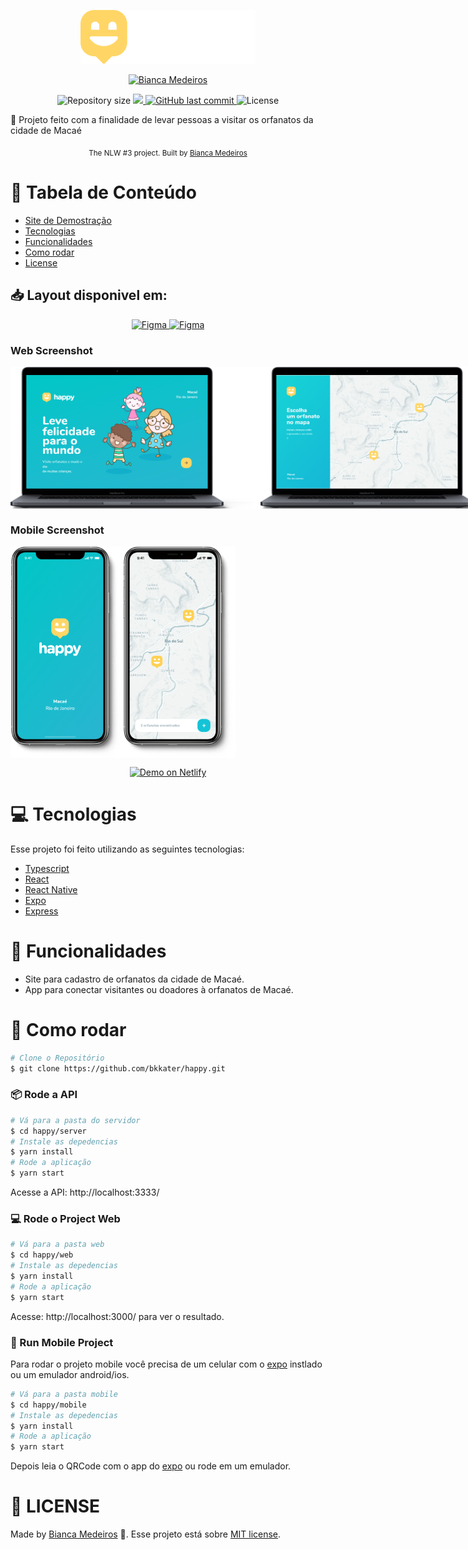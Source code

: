 <p align="center">
   <img src="./web/src/assets/logo.svg" alt="Happy" width="280"/>
</p>

<p align='center'>
  <a href="https://www.linkedin.com/in/bkkater/" align="center">
      <img alt="Bianca Medeiros" src="https://img.shields.io/badge/-BiancaMedeiros-29B6D1?style=for-the-badge&logo=Linkedin&logoColor=white" />
  </a>

</p>

<p align="center">	
  
  <img alt="Repository size" src="https://img.shields.io/github/repo-size/bkkater/happy?color=774DD6&style=for-the-badge">

  <a aria-label="Completed" href="https://nextlevelweek.com/episodios/omnistack/edicao/3">
    <img src="https://img.shields.io/badge/Happy-NLW 3.0-8257E5?logo=data:image/png;base64,iVBORw0KGgoAAAANSUhEUgAAABAAAAAQCAMAAAAoLQ9TAAAALVBMVEVHcExxWsF0XMJzXMJxWcFsUsD///9jRrzY0u6Xh9Gsn9n39fyMecy0qd2bjNJWBT0WAAAABHRSTlMA2Do606wF2QAAAGlJREFUGJVdj1cWwCAIBLEsRU3uf9xobDH8+GZwUYi8i6ucJwrxKE+7D0G9Q4vlYqtmCSjndr4CgCgzlyFgfKfKCVO0LrPKjmiqMxGXkJwNnXskqWG+1oSM+BSwD8f29YLNjvx/OQrn+g99oQSoNmt3PgAAAABJRU5ErkJggg==&style=for-the-badge"></img>
  </a>
  <a href="https://github.com/bkkater/happy/commits/master">
    <img alt="GitHub last commit" src="https://img.shields.io/github/last-commit/bkkater/happy?color=774DD6&style=for-the-badge">
  </a> 
  <img alt="License" src="https://img.shields.io/badge/license-MIT-8257E5?style=for-the-badge">
</p>

:rocket: Projeto feito com a finalidade de levar pessoas a visitar os orfanatos da cidade de Macaé 

<div align="center">
  <sub>The NLW #3 project. Built by
    <a href="https://github.com/bkkater">Bianca Medeiros</a>
  </sub>
</div>

# :pushpin: Tabela de Conteúdo

* [Site de Demostração](#eyes-site-de-demostração) 
* [Tecnologias](#computer-tecnologias)
* [Funcionalidades](#rocket-funcionalidades)
* [Como rodar](#construction_worker-como-rodar)
* [License](#closed_book-license)

## 📥 Layout disponivel em:  
<p align="center">
    <a title=".fig Web" href="https://www.figma.com/file/mDEbnoojksG4w8sOxmudh3/Happy-Web/duplicate">
        <img alt="Figma" src="https://img.shields.io/badge/Happy Web-black?style=flat-square&logo=figma&logoColor=red" width="200px" />
    </a>
    <a title=".fig Mobile" href="https://www.figma.com/file/X27FfVxAgy9f5IFa7ONlph/Happy-Mobile/duplicate">
        <img alt="Figma" src="https://img.shields.io/badge/Happy Mobile-black?style=flat-square&logo=figma&logoColor=red" width="215px"/>
    </a>
</p>

### Web Screenshot
<div style="display: flex; flex-direction: 'row'; align-items: 'center';">
   <img src="./.github/mockup-mac.png" width="400px">
   <img src="./.github/alt-mockup-mac.png" width="400px">
</div>

### Mobile Screenshot
<div style="display: flex; flex-direction: 'row';">
   <img src="./.github/mockup-iphone.png" width="180">
   <img src="./.github/alt-mockup-iphone.png" width="180">
</div>

<p align="center">
  <a href="https://app.netlify.com/" target="_blank">
    <img alt="Demo on Netlify" src="https://res.cloudinary.com/lukemorales/image/upload/v1599785319/readme_logos/demo_on_netlify_umjmch.png">
  </a>
</p>

# :computer: Tecnologias
Esse projeto foi feito utilizando as seguintes tecnologias:

* [Typescript](https://www.typescriptlang.org/)      
* [React](https://reactjs.org/)      
* [React Native](https://reactnative.dev/) 
* [Expo](https://expo.io/)       
* [Express](https://expressjs.com/) 

# :rocket: Funcionalidades

* Site para cadastro de orfanatos da cidade de Macaé.
* App para conectar visitantes ou doadores à orfanatos de Macaé.

# :construction_worker: Como rodar
```bash
# Clone o Repositório
$ git clone https://github.com/bkkater/happy.git
```
### 📦 Rode a API

```bash
# Vá para a pasta do servidor
$ cd happy/server
# Instale as depedencias
$ yarn install
# Rode a aplicação
$ yarn start
```
Acesse a API: http://localhost:3333/

### 💻 Rode o Project Web

```bash
# Vá para a pasta web
$ cd happy/web
# Instale as depedencias
$ yarn install
# Rode a aplicação
$ yarn start
```
Acesse: http://localhost:3000/ para ver o resultado.

### 📱 Run Mobile Project
Para rodar o projeto mobile você precisa de um celular com o [expo](https://play.google.com/store/apps/details?id=host.exp.exponent) instlado ou um emulador android/ios.

```bash
# Vá para a pasta mobile
$ cd happy/mobile
# Instale as depedencias
$ yarn install
# Rode a aplicação
$ yarn start
```
Depois leia o QRCode com o app do [expo](https://play.google.com/store/apps/details?id=host.exp.exponent) ou rode em um emulador.

# :closed_book: LICENSE

Made by [Bianca Medeiros](https://github.com/bkkater) 🚀.
Esse projeto está sobre [MIT license](./LICENSE).
